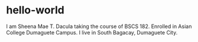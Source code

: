# hello-world

I am Sheena Mae T. Dacula taking the course of BSCS 182. Enrolled in Asian College Dumaguete Campus. 
I live in South Bagacay, Dumaguete City.
